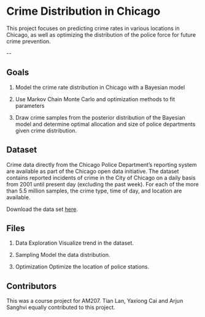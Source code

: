 # Crime Distribution in Chicago

This project focuses on predicting crime rates in various locations in Chicago, as well as optimizing the distribution of the police force for future crime prevention.

--

## Goals

1. Model the crime rate distribution in Chicago with a Bayesian model

2. Use Markov Chain Monte Carlo and optimization methods to fit parameters

3. Draw crime samples from the posterior distribution of the Bayesian model and determine optimal allocation and size of police departments given crime distribution.

## Dataset

Crime data directly from the Chicago Police Department’s reporting system are available as part of the Chicago open data initiative. The dataset contains reported incidents of crime in the City of Chicago on a daily basis from 2001 until present day (excluding the past week). For each of the more than 5.5 million samples, the crime type, time of day, and location are available.

Download the data set [here](https://data.cityofchicago.org/Public-Safety/Crimes-2001-to-present/ijzp-q8t2). 

## Files

1. Data Exploration
  Visualize trend in the dataset.

2. Sampling
  Model the data distribution.

3. Optimization
  Optimize the location of police stations.


## Contributors

This was a course project for AM207. Tian Lan, Yaxiong Cai and Arjun Sanghvi equally contributed to this project. 




